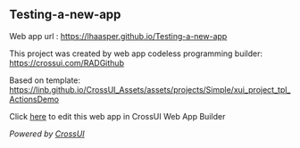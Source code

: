 ## Testing-a-new-app
Web app url : https://lhaasper.github.io/Testing-a-new-app

This project was created by web app codeless programming builder: https://crossui.com/RADGithub

Based on template: https://linb.github.io/CrossUI_Assets/assets/projects/Simple/xui_project_tpl_ActionsDemo

Click [here](https://crossui.com/RADGithub/#!from=github&owner=lhaasper&repo=Testing-a-new-app) to edit this web app in CrossUI Web App Builder

<i>Powered by [CrossUI](https://crossui.com)</i>
